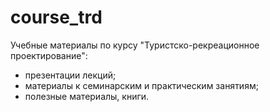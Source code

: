 # course_trd
Учебные материалы по курсу "Туристско-рекреационное проектирование":  
* презентации лекций;   
* материалы к семинарским и практическим занятиям;  
* полезные материалы, книги.
